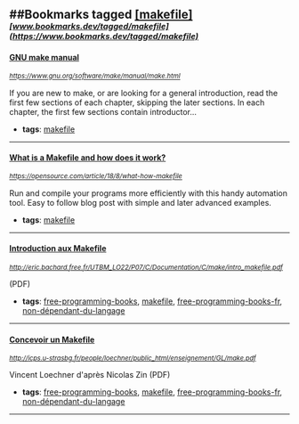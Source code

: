 ##Bookmarks tagged [[makefile]](https://www.bookmarks.dev?q=[makefile])
_<sup><sup>[www.bookmarks.dev/tagged/makefile](https://www.bookmarks.dev/tagged/makefile)</sup></sup>_
---
#### [GNU make manual](https://www.gnu.org/software/make/manual/make.html)
_<sup>https://www.gnu.org/software/make/manual/make.html</sup>_

If you are new to make, or are looking for a general introduction, read the first few sections of each chapter, skipping the later sections. In each chapter, the first few sections contain introductor...
* **tags**: [makefile](../tagged/makefile.md)
---
#### [What is a Makefile and how does it work?](https://opensource.com/article/18/8/what-how-makefile)
_<sup>https://opensource.com/article/18/8/what-how-makefile</sup>_

Run and compile your programs more efficiently with this handy automation tool. Easy to follow blog post with simple and later advanced examples.
* **tags**: [makefile](../tagged/makefile.md)
---
#### [Introduction aux Makefile](http://eric.bachard.free.fr/UTBM_LO22/P07/C/Documentation/C/make/intro_makefile.pdf)
_<sup>http://eric.bachard.free.fr/UTBM_LO22/P07/C/Documentation/C/make/intro_makefile.pdf</sup>_

(PDF)
* **tags**: [free-programming-books](../tagged/free-programming-books.md), [makefile](../tagged/makefile.md), [free-programming-books-fr](../tagged/free-programming-books-fr.md), [non-dépendant-du-langage](../tagged/non-dépendant-du-langage.md)
---
#### [Concevoir un Makefile](http://icps.u-strasbg.fr/people/loechner/public_html/enseignement/GL/make.pdf)
_<sup>http://icps.u-strasbg.fr/people/loechner/public_html/enseignement/GL/make.pdf</sup>_

Vincent Loechner d'après Nicolas Zin (PDF)
* **tags**: [free-programming-books](../tagged/free-programming-books.md), [makefile](../tagged/makefile.md), [free-programming-books-fr](../tagged/free-programming-books-fr.md), [non-dépendant-du-langage](../tagged/non-dépendant-du-langage.md)
---
